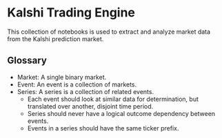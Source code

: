 # Kalshi Trading Engine

This collection of notebooks is used to extract and analyze market data from the Kalshi prediction market. 

## Glossary
 - Market: A single binary market.
 - Event: An event is a collection of markets.
 - Series: A series is a collection of related events. 
   - Each event should look at similar data for determination, but translated over another, disjoint time period.
   - Series should never have a logical outcome dependency between events.
   - Events in a series should have the same ticker prefix.